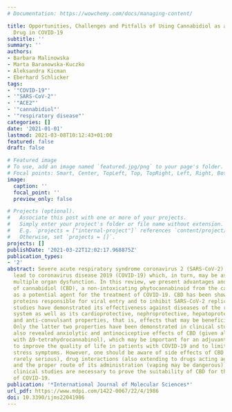```yaml
---
# Documentation: https://wowchemy.com/docs/managing-content/

title: Opportunities, Challenges and Pitfalls of Using Cannabidiol as an Adjuvant
  Drug in COVID-19
subtitle: ''
summary: ''
authors:
- Barbara Malinowska
- Marta Baranowska-Kuczko
- Aleksandra Kicman
- Eberhard Schlicker
tags:
- '"COVID-19"'
- '"SARS-CoV-2"'
- '"ACE2"'
- '"cannabidiol"'
- '"respiratory disease"'
categories: []
date: '2021-01-01'
lastmod: 2021-03-08T10:12:43+01:00
featured: false
draft: false

# Featured image
# To use, add an image named `featured.jpg/png` to your page's folder.
# Focal points: Smart, Center, TopLeft, Top, TopRight, Left, Right, BottomLeft, Bottom, BottomRight.
image:
  caption: ''
  focal_point: ''
  preview_only: false

# Projects (optional).
#   Associate this post with one or more of your projects.
#   Simply enter your project's folder or file name without extension.
#   E.g. `projects = ["internal-project"]` references `content/project/deep-learning/index.md`.
#   Otherwise, set `projects = []`.
projects: []
publishDate: '2021-03-22T12:02:17.968875Z'
publication_types:
- '2'
abstract: Severe acute respiratory syndrome coronavirus 2 (SARS-CoV-2) infection may
  lead to coronavirus disease 2019 (COVID-19) which, in turn, may be associated with
  multiple organ dysfunction. In this review, we present advantages and disadvantages
  of cannabidiol (CBD), a non-intoxicating phytocannabinoid from the cannabis plant,
  as a potential agent for the treatment of COVID-19. CBD has been shown to downregulate
  proteins responsible for viral entry and to inhibit SARS-CoV-2 replication. Preclinical
  studies have demonstrated its effectiveness against diseases of the respiratory
  system as well as its cardioprotective, nephroprotective, hepatoprotective, neuroprotective
  and anti-convulsant properties, that is, effects that may be beneficial for COVID-19.
  Only the latter two properties have been demonstrated in clinical studies, which
  also revealed anxiolytic and antinociceptive effects of CBD (given alone or together
  with Δ9-tetrahydrocannabinol), which may be important for an adjuvant treatment
  to improve the quality of life in patients with COVID-19 and to limit post-traumatic
  stress symptoms. However, one should be aware of side effects of CBD (which are
  rarely serious), drug interactions (also extending to drugs acting against COVID-19)
  and the proper route of its administration (vaping may be dangerous). Clearly, further
  clinical studies are necessary to prove the suitability of CBD for the treatment
  of COVID-19.
publication: '*International Journal of Molecular Sciences*'
url_pdf: https://www.mdpi.com/1422-0067/22/4/1986
doi: 10.3390/ijms22041986
---
```

